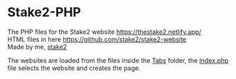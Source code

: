 # Stake2-PHP
The PHP files for the Stake2 website https://thestake2.netlify.app/<br>
HTML files in here https://github.com/stake2/stake2-website<br>
Made by me, [stake2](https://github.com/stake2)

The websites are loaded from the files inside the [Tabs](https://github.com/stake2/stake2-php/tree/master/Tabs) folder, the [Index.php](https://github.com/stake2/stake2-php/blob/master/Index.php) file selects the website and creates the page.
